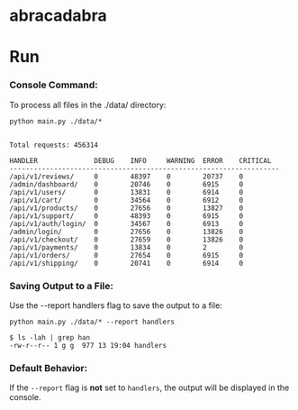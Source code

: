 # abracadabra

# Run

### Console Command:

To process all files in the ./data/ directory:
```shell
python main.py ./data/*
```

```

Total requests: 456314

HANDLER              DEBUG    INFO     WARNING  ERROR    CRITICAL  
-------------------------------------------------------------------
/api/v1/reviews/     0        48397    0        20737    0         
/admin/dashboard/    0        20746    0        6915     0         
/api/v1/users/       0        13831    0        6914     0         
/api/v1/cart/        0        34564    0        6912     0         
/api/v1/products/    0        27656    0        13827    0         
/api/v1/support/     0        48393    0        6915     0         
/api/v1/auth/login/  0        34567    0        6913     0         
/admin/login/        0        27656    0        13826    0         
/api/v1/checkout/    0        27659    0        13826    0         
/api/v1/payments/    0        13834    0        2        0         
/api/v1/orders/      0        27654    0        6915     0         
/api/v1/shipping/    0        20741    0        6914     0 
```
### Saving Output to a File:

Use the --report handlers flag to save the output to a file:
```shell
python main.py ./data/* --report handlers
```

```
$ ls -lah | grep han
-rw-r--r-- 1 g g  977 13 19:04 handlers
```

### Default Behavior:

If the `--report` flag is **not** set to `handlers`, the output will be displayed in the console.